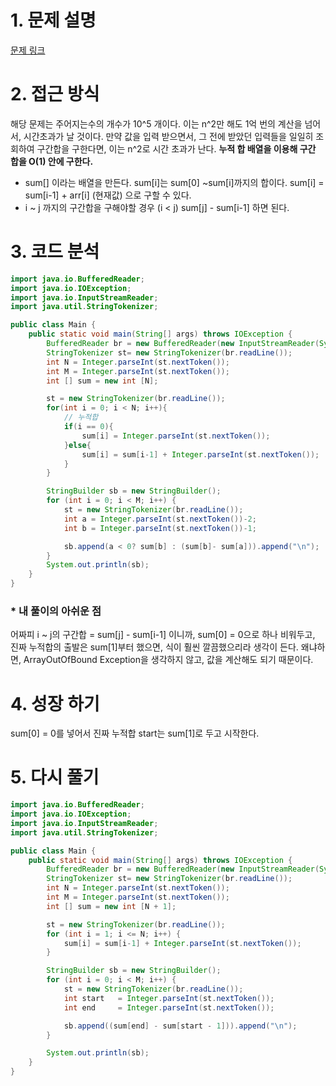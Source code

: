 # 1. 문제 설명

[문제 링크](https://www.acmicpc.net/problem/11659)

# 2. 접근 방식

해당 문제는 주어지는수의 개수가 10^5 개이다. 이는 n^2만 해도 1억 번의 계산을 넘어서, 시간초과가 날 것이다. 만약 값을 입력 받으면서, 그 전에 받았던 입력들을 일일히 조회하여 구간합을 구한다면, 이는 n^2로 시간 초과가 난다. 
 **누적 합 배열을 이용해 구간 합을 O(1) 안에 구한다.**

- sum[] 이라는 배열을 만든다. sum[i]는 sum[0] ~sum[i]까지의 합이다. 
  sum[i] = sum[i-1] + arr[i] (현재값) 으로 구할 수 있다. 
- i ~ j 까지의 구간합을 구해야할 경우 (i < j) sum[j] - sum[i-1] 하면 된다. 

# 3. 코드 분석

```java
import java.io.BufferedReader;
import java.io.IOException;
import java.io.InputStreamReader;
import java.util.StringTokenizer;

public class Main {
    public static void main(String[] args) throws IOException {
        BufferedReader br = new BufferedReader(new InputStreamReader(System.in));
        StringTokenizer st= new StringTokenizer(br.readLine());
        int N = Integer.parseInt(st.nextToken());
        int M = Integer.parseInt(st.nextToken());
        int [] sum = new int [N];

        st = new StringTokenizer(br.readLine());
        for(int i = 0; i < N; i++){
            // 누적합
            if(i == 0){
                sum[i] = Integer.parseInt(st.nextToken());
            }else{
                sum[i] = sum[i-1] + Integer.parseInt(st.nextToken());
            }
        }

        StringBuilder sb = new StringBuilder();
        for (int i = 0; i < M; i++) {
            st = new StringTokenizer(br.readLine());
            int a = Integer.parseInt(st.nextToken())-2;
            int b = Integer.parseInt(st.nextToken())-1;

            sb.append(a < 0? sum[b] : (sum[b]- sum[a])).append("\n");
        }
        System.out.println(sb);
    }
}
```

### * 내 풀이의 아쉬운 점

어짜피 i ~ j의 구간합 = sum[j] - sum[i-1] 이니까, sum[0] = 0으로 하나 비워두고, 진짜 누적합의 출발은 sum[1]부터 했으면, 식이 훨씬 깔끔했으리라 생각이 든다.  왜냐하면, ArrayOutOfBound Exception을 생각하지 않고, 값을 계산해도 되기 때문이다.

# 4. 성장 하기

sum[0] = 0를 넣어서 진짜 누적합 start는 sum[1]로 두고 시작한다.

# 5. 다시 풀기 

```java
import java.io.BufferedReader;
import java.io.IOException;
import java.io.InputStreamReader;
import java.util.StringTokenizer;

public class Main {
    public static void main(String[] args) throws IOException {
        BufferedReader br = new BufferedReader(new InputStreamReader(System.in));
        StringTokenizer st= new StringTokenizer(br.readLine());
        int N = Integer.parseInt(st.nextToken());
        int M = Integer.parseInt(st.nextToken());
        int [] sum = new int [N + 1];

        st = new StringTokenizer(br.readLine());
        for (int i = 1; i <= N; i++) {
            sum[i] = sum[i-1] + Integer.parseInt(st.nextToken());
        }

        StringBuilder sb = new StringBuilder();
        for (int i = 0; i < M; i++) {
            st = new StringTokenizer(br.readLine());
            int start   = Integer.parseInt(st.nextToken());
            int end     = Integer.parseInt(st.nextToken());

            sb.append((sum[end] - sum[start - 1])).append("\n");
        }

        System.out.println(sb);
    }
}
```



